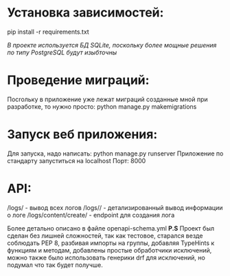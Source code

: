 # Установка зависимостей:
pip install -r requirements.txt

 *В проекте используется БД SQLite, поскольку более мощные решения по типу PostgreSQL будут изыбточны*

# Проведение миграций:
Посrольку в приложение уже лежат миграций созданные мной при разработке, то нужно просто:
python manage.py makemigrations

# Запуск веб приложения:
Для запуска, надо написать:
python manage.py runserver 
Приложение по стандарту запуститься на localhost
Порт: 8000
# API:
/logs/ - вывод всех логов
/logs/<id>/ - детализированный вывод информации о логе
/logs/content/create/ - endpoint для создания лога

Более детально описано в файле openapi-schema.yml
**P.S**
Проект был сделан без лишней сложностей, так как тестовое, старался везде соблюдать PEP 8, разбивая импорты на группы, добавляя TypeHints к функциям и методам, добавлены простые обработчики исключений, можно также было использовать генерики drf для исключений, но подумал что так будет получше.


